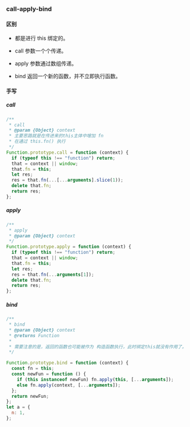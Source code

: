 ### call-apply-bind

#### 区别

- 都是进行 this 绑定的。

- call 参数一个个传递。

- apply 参数通过数组传递。

- bind 返回一个新的函数，并不立即执行函数。

#### 手写

##### call

```js
/**
 * call
 * @param {Object} context
 * 主要思路就是在传进来的this主体中增加 fn
 * 在通过 this.fn() 执行
 */
Function.prototype.call = function (context) {
  if (typeof this !== "function") return;
  that = context || window;
  that.fn = this;
  let res;
  res = that.fn(...[...arguments].slice(1));
  delete that.fn;
  return res;
};
```

##### apply

```js
/**
 * apply
 * @param {Object} context
 */
Function.prototype.apply = function (context) {
  if (typeof this !== "function") return;
  that = context || window;
  that.fn = this;
  let res;
  res = that.fn(...arguments[1]);
  delete that.fn;
  return res;
};
```

##### bind

```js
/**
 * bind
 * @param {Object} context
 * @returns Function
 *
 * 需要注意的是，返回的函数也可能被作为 构造函数执行，此时绑定this就没有作用了。
 */

Function.prototype.bind = function (context) {
  const fn = this;
  const newFun = function () {
    if (this instanceof newFun) fn.apply(this, [...arguments]);
    else fn.apply(context, [...arguments]);
  };
  return newFun;
};
let a = {
  n: 1,
};
```
